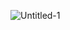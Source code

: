 ![Untitled-1](https://github.com/moneyworldstar/moneyworldstar/assets/90852312/4f655298-2c83-48a2-9238-6400ce017f9d)


<!---
toocka/toocka is a ✨ special ✨ repository because its `README.md` (this file) appears on your GitHub profile.
You can click the Preview link to take a look at your changes.
--->

